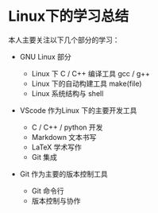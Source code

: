 # Linux下的学习总结

本人主要关注以下几个部分的学习：

* GNU Linux 部分
  * Linux 下 C / C++ 编译工具 gcc / g++
  * Linux 下的自动构建工具 make(file)
  * Linux 系统结构与 shell

* VScode 作为Linux 下的主要开发工具
  * C / C++ / python 开发
  * Markdown 文本书写
  * LaTeX 学术写作
  * Git 集成

* Git 作为主要的版本控制工具
  * Git 命令行
  * 版本控制与协作